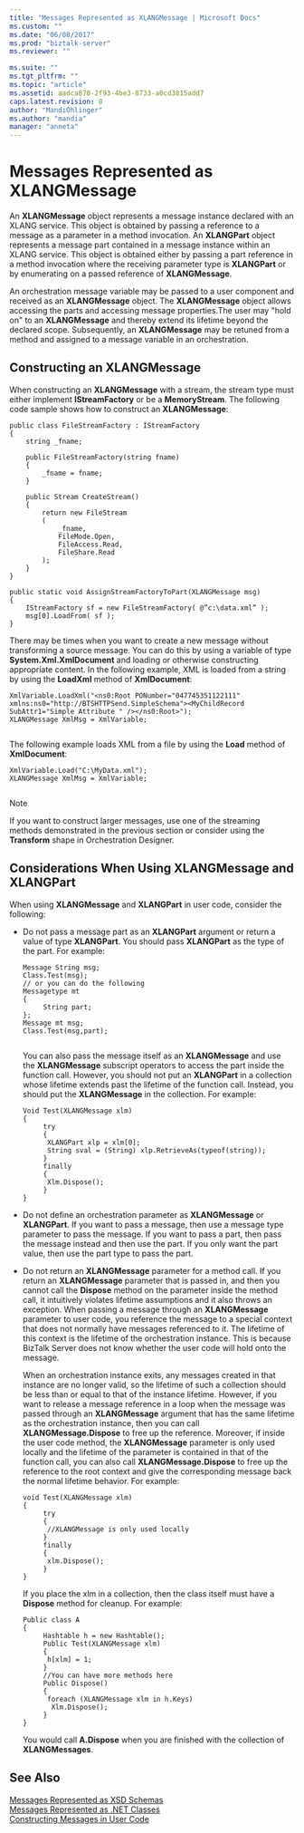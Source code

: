 ```yaml
---
title: "Messages Represented as XLANGMessage | Microsoft Docs"
ms.custom: ""
ms.date: "06/08/2017"
ms.prod: "biztalk-server"
ms.reviewer: ""

ms.suite: ""
ms.tgt_pltfrm: ""
ms.topic: "article"
ms.assetid: aadca870-2f93-4be3-8733-a0cd3815add7
caps.latest.revision: 8
author: "MandiOhlinger"
ms.author: "mandia"
manager: "anneta"
---
```

# Messages Represented as XLANGMessage
An **XLANGMessage** object represents a message instance declared with an XLANG service. This object is obtained by passing a reference to a message as a parameter in a method invocation. An **XLANGPart** object represents a message part contained in a message instance within an XLANG service. This object is obtained either by passing a part reference in a method invocation where the receiving parameter type is **XLANGPart** or by enumerating on a passed reference of **XLANGMessage**.  
  
 An orchestration message variable may be passed to a user component and received as an **XLANGMessage** object. The **XLANGMessage** object allows accessing the parts and accessing message properties.The user may "hold on" to an **XLANGMessage** and thereby extend its lifetime beyond the declared scope. Subsequently, an **XLANGMessage** may be retuned from a method and assigned to a message variable in an orchestration.  
  
## Constructing an XLANGMessage  
 When constructing an **XLANGMessage** with a stream, the stream type must either implement **IStreamFactory** or be a **MemoryStream**. The following code sample shows how to construct an **XLANGMessage**:  
  
```  
public class FileStreamFactory : IStreamFactory  
{  
    string _fname;  
  
    public FileStreamFactory(string fname)  
    {  
        _fname = fname;  
    }  
  
    public Stream CreateStream()  
    {  
        return new FileStream  
        (  
            _fname,  
            FileMode.Open,  
            FileAccess.Read,  
            FileShare.Read  
        );  
    }  
}  
  
public static void AssignStreamFactoryToPart(XLANGMessage msg)  
{  
    IStreamFactory sf = new FileStreamFactory( @”c:\data.xml” );  
    msg[0].LoadFrom( sf );  
}  
```  
  
 There may be times when you want to create a new message without transforming a source message. You can do this by using a variable of type **System.Xml.XmlDocument** and loading or otherwise constructing appropriate content. In the following example, XML is loaded from a string by using the **LoadXml** method of **XmlDocument**:  
  
```  
XmlVariable.LoadXml("<ns0:Root PONumber="047745351122111" xmlns:ns0="http://BTSHTTPSend.SimpleSchema"><MyChildRecord SubAttr1="Simple Attribute " /></ns0:Root>");  
XLANGMessage XmlMsg = XmlVariable;  
  
```  
  
 The following example loads XML from a file by using the **Load** method of **XmlDocument**:  
  
```  
XmlVariable.Load("C:\MyData.xml");  
XLANGMessage XmlMsg = XmlVariable;  
  
```  
  
> [!NOTE]
>  If you want to construct larger messages, use one of the streaming methods demonstrated in the previous section or consider using the **Transform** shape in Orchestration Designer.  
  
## Considerations When Using XLANGMessage and XLANGPart  
 When using **XLANGMessage** and **XLANGPart** in user code, consider the following:  
  
-   Do not pass a message part as an **XLANGPart** argument or return a value of type **XLANGPart**. You should pass **XLANGPart** as the type of the part. For example:  
  
    ```  
    Message String msg;  
    Class.Test(msg);  
    // or you can do the following  
    Messagetype mt  
    {  
         String part;  
    };  
    Message mt msg;  
    Class.Test(msg,part);  
  
    ```  
  
     You can also pass the message itself as an **XLANGMessage** and use the **XLANGMessage** subscript operators to access the part inside the function call. However, you should not put an **XLANGPart** in a collection whose lifetime extends past the lifetime of the function call. Instead, you should put the **XLANGMessage** in the collection. For example:  
  
    ```  
    Void Test(XLANGMessage xlm)  
    {  
         try  
         {  
          XLANGPart xlp = xlm[0];  
          String sval = (String) xlp.RetrieveAs(typeof(string));  
         }  
         finally  
         {  
          Xlm.Dispose();  
         }  
    }  
    ```  
  
-   Do not define an orchestration parameter as **XLANGMessage** or **XLANGPart**. If you want to pass a message, then use a message type parameter to pass the message. If you want to pass a part, then pass the message instead and then use the part. If you only want the part value, then use the part type to pass the part.  
  
-   Do not return an **XLANGMessage** parameter for a method call. If you return an **XLANGMessage** parameter that is passed in, and then you cannot call the **Dispose** method on the parameter inside the method call, it intuitively violates lifetime assumptions and it also throws an exception. When passing a message through an **XLANGMessage** parameter to user code, you reference the message to a special context that does not normally have messages referenced to it. The lifetime of this context is the lifetime of the orchestration instance. This is because BizTalk Server does not know whether the user code will hold onto the message.  
  
     When an orchestration instance exits, any messages created in that instance are no longer valid, so the lifetime of such a collection should be less than or equal to that of the instance lifetime. However, if you want to release a message reference in a loop when the message was passed through an **XLANGMessage** argument that has the same lifetime as the orchestration instance, then you can call **XLANGMessage.Dispose** to free up the reference. Moreover, if inside the user code method, the **XLANGMessage** parameter is only used locally and the lifetime of the parameter is contained in that of the function call, you can also call **XLANGMessage.Dispose** to free up the reference to the root context and give the corresponding message back the normal lifetime behavior. For example:  
  
    ```  
    void Test(XLANGMessage xlm)  
    {  
         try  
         {  
          //XLANGMessage is only used locally  
         }  
         finally  
         {  
          xlm.Dispose();  
         }  
    }  
    ```  
  
     If you place the xlm in a collection, then the class itself must have a **Dispose** method for cleanup. For example:  
  
    ```  
    Public class A  
    {  
         Hashtable h = new Hashtable();  
         Public Test(XLANGMessage xlm)  
         {  
          h[xlm] = 1;  
         }  
         //You can have more methods here  
         Public Dispose()  
         {  
          foreach (XLANGMessage xlm in h.Keys)  
           Xlm.Dispose();  
         }  
    }  
    ```  
  
     You would call **A.Dispose** when you are finished with the collection of **XLANGMessages**.  
  
## See Also  
 [Messages Represented as XSD Schemas](../core/messages-represented-as-xsd-schemas.md)   
 [Messages Represented as .NET Classes](../core/messages-represented-as-net-classes.md)   
 [Constructing Messages in User Code](../core/constructing-messages-in-user-code.md)